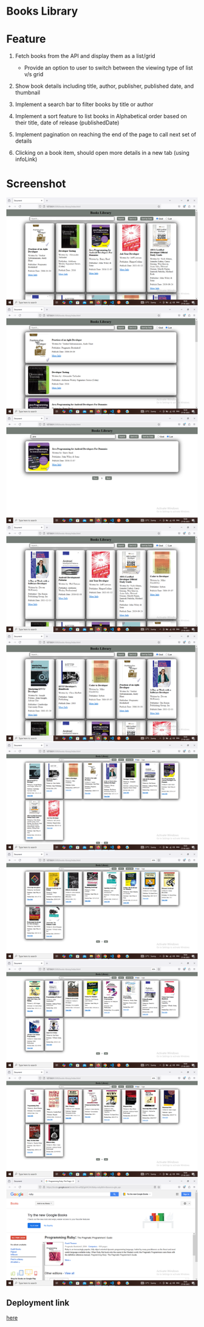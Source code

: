 # Books Library

# Feature

1. Fetch books from the API and display them as a list/grid
    - Provide an option to user to switch between the viewing type of list v/s grid
    
2. Show book details including title, author, publisher, published date, and thumbnail
3. Implement a search bar to filter books by title or author

4. Implement a sort feature to list books in Alphabetical order based on their title, date of release (publishedDate)
5. Implement pagination on reaching the end of the page to call next set of details
6. Clicking on a book item, should open more details in a new tab (using infoLink)

# Screenshot

![Project Screenshot](./assets/Screenshot-1.png)
![Project Screenshot](./assets/Screenshot-2.png)
![Project Screenshot](./assets/Screenshot-3.png)
![Project Screenshot](./assets/Screenshot-4.png)
![Project Screenshot](./assets/Screenshot-5.png)
![Project Screenshot](./assets/Screenshot-6.png)
![Project Screenshot](./assets/Screenshot-7.png)
![Project Screenshot](./assets/Screenshot-8.png)
![Project Screenshot](./assets/Screenshot-9.png)
![Project Screenshot](./assets/Screenshot-10.png)


## Deployment link
[here]()